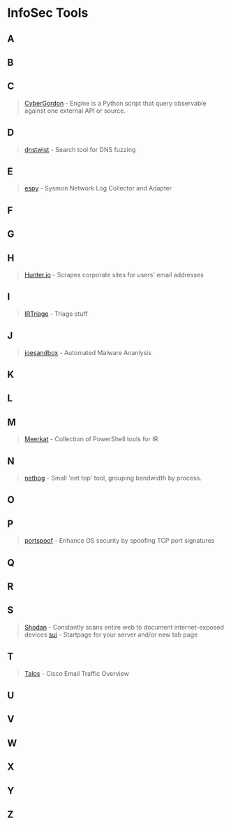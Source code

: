 # InfoSec Tools
## A
## B
## C
>[CyberGordon](https://cybergordon.com/engines.html) - Engine is a Python script that query observable against one external API or source.
## D
>[dnstwist](https://github.com/elceef/dnstwist) - Search tool for DNS fuzzing
## E
>[espy](https://github.com/activecm/espy) - Sysmon Network Log Collector and Adapter
## F
## G
## H
>[Hunter.io](https://hunter.io/) - Scrapes corporate sites for users' email addresses
## I
>[IRTriage](https://github.com/AJMartel/IRTriage) - Triage stuff
## J
>[joesandbox](https://www.joesandbox.com) - Automated Malware Ananlysis
## K
## L
## M
>[Meerkat](https://github.com/TonyPhipps/Meerkat) - Collection of PowerShell tools for IR
## N
>[nethog](https://github.com/raboof/nethogs) - Small 'net top' tool, grouping bandwidth by process.
## O
## P
>[portspoof](https://github.com/drk1wi/portspoof) - Enhance OS security by spoofing TCP port signatures
## Q
## R
## S
>[Shodan](https://www.shodan.io/) - Constantly scans entire web to document internet-exposed devices
>[sui](https://github.com/jeroenpardon/sui) - Startpage for your server and/or new tab page
## T
>[Talos](https://talosintelligence.com/) - Cisco Email Traffic Overview
## U
## V
## W
## X
## Y
## Z
